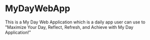 # MyDayWebApp
This is a My Day Web Application which is a daily app user can use to "Maximize Your Day, Reflect, Refresh, and Achieve with My Day Application!”
